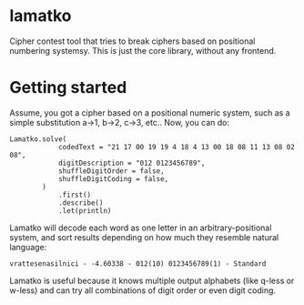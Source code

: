 # lamatko
Cipher contest tool that tries to break ciphers based on positional numbering systemsy. This is just the core library, without any frontend. 

# Getting started

Assume, you got a cipher based on a positional numeric system, such as a simple substitution a->1, b->2, c->3, etc.. Now, you can do:

```
Lamatko.solve(
            codedText = "21 17 00 19 19 4 18 4 13 00 18 08 11 13 08 02 08",
            digitDescription = "012 0123456789",
            shuffleDigitOrder = false,
            shuffleDigitCoding = false,
        )
            .first()
            .describe()
            .let(println)
```

Lamatko will decode each word as one letter in an arbitrary-positional system, and sort results depending on how much they resemble natural language:

```
vrattesenasilnici - -4.60338 - 012(10) 0123456789(1) - Standard
```

Lamatko is useful because it knows multiple output alphabets (like q-less or w-less) and can try all combinations of digit order or even digit coding. 
